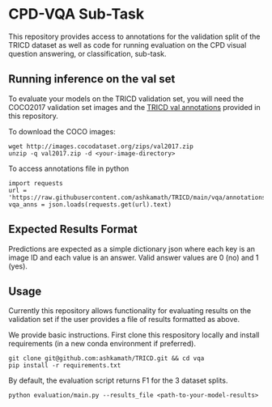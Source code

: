 # CPD-VQA Sub-Task

This repository provides access to annotations for the validation split of the TRICD dataset as well as code for running evaluation on the CPD visual question answering, or classification, sub-task.


## Running inference on the val set
To evaluate your models on the TRICD validation set, you will need the COCO2017 validation set images and the [TRICD val annotations](https://github.com/ashkamath/TRICD/blob/main/grounding/annotations/TRICD_grounding_val.json) provided in this repository. 

To download the COCO images:
```
wget http://images.cocodataset.org/zips/val2017.zip 
unzip -q val2017.zip -d <your-image-directory>
```

To access annotations file in python
```
import requests
url = 'https://raw.githubusercontent.com/ashkamath/TRICD/main/vqa/annotations/TRICD_VQA_val.json'
vqa_anns = json.loads(requests.get(url).text)
```



## Expected Results Format
Predictions are expected as a simple dictionary json where each key is an image ID and each value is an answer. Valid answer values are 0 (no) and 1 (yes). 


## Usage 
Currently this repository allows functionality for evaluating results on the validation set if the user provides a file of results formatted as above.

We provide basic instructions. First clone this respository locally and install requirements (in a new conda environment if preferred).

```
git clone git@github.com:ashkamath/TRICD.git && cd vqa
pip install -r requirements.txt
```

By default, the evaluation script returns F1 for the 3 dataset splits. 

```
python evaluation/main.py --results_file <path-to-your-model-results>
```




